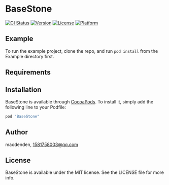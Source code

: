 # BaseStone

[![CI Status](http://img.shields.io/travis/maodenden/BaseStone.svg?style=flat)](https://travis-ci.org/maodenden/BaseStone)
[![Version](https://img.shields.io/cocoapods/v/BaseStone.svg?style=flat)](http://cocoapods.org/pods/BaseStone)
[![License](https://img.shields.io/cocoapods/l/BaseStone.svg?style=flat)](http://cocoapods.org/pods/BaseStone)
[![Platform](https://img.shields.io/cocoapods/p/BaseStone.svg?style=flat)](http://cocoapods.org/pods/BaseStone)

## Example

To run the example project, clone the repo, and run `pod install` from the Example directory first.

## Requirements

## Installation

BaseStone is available through [CocoaPods](http://cocoapods.org). To install
it, simply add the following line to your Podfile:

```ruby
pod "BaseStone"
```

## Author

maodenden, 1581758003@qq.com

## License

BaseStone is available under the MIT license. See the LICENSE file for more info.
